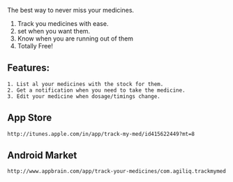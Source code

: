 The best way to never miss your medicines.

1. Track you medicines with ease.
2. set when you want them.
3. Know when you are running out of them
4. Totally Free!


## Features:
    1. List al your medicines with the stock for them.
    2. Get a notification when you need to take the medicine.
    3. Edit your medicine when dosage/timings change.


## App Store 
    http://itunes.apple.com/in/app/track-my-med/id415622449?mt=8

## Android Market 
    http://www.appbrain.com/app/track-your-medicines/com.agiliq.trackmymed